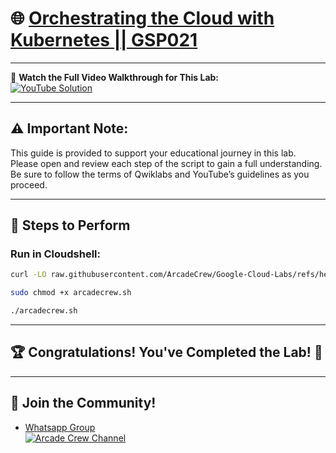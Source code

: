 # 🌐 [Orchestrating the Cloud with Kubernetes || GSP021](https://www.cloudskillsboost.google/focuses/557?parent=catalog)

---

🎥 **Watch the Full Video Walkthrough for This Lab:**  
[![YouTube Solution](https://img.shields.io/badge/YouTube-Watch%20Solution-red?style=flat&logo=youtube)](https://www.youtube.com/@Arcade61432?sub_confirmation=1)

---

## ⚠️ **Important Note:**  
This guide is provided to support your educational journey in this lab. Please open and review each step of the script to gain a full understanding. Be sure to follow the terms of Qwiklabs and YouTube’s guidelines as you proceed.

---

## 🚀 **Steps to Perform**

### Run in Cloudshell:  

```bash
curl -LO raw.githubusercontent.com/ArcadeCrew/Google-Cloud-Labs/refs/heads/main/Orchestrating%20the%20Cloud%20with%20Kubernetes/arcadecrew.sh

sudo chmod +x arcadecrew.sh

./arcadecrew.sh
```

---

## 🏆 **Congratulations! You've Completed the Lab!** 🎉

---

## 🤝 **Join the Community!**

- [Whatsapp Group](https://chat.whatsapp.com/KkNEauOhBQXHdVcmqIlv9F)  
[![Arcade Crew Channel](https://img.shields.io/badge/YouTube-Arcade%20Crew-red?style=flat&logo=youtube)](https://www.youtube.com/@Arcade61432?sub_confirmation=1)
